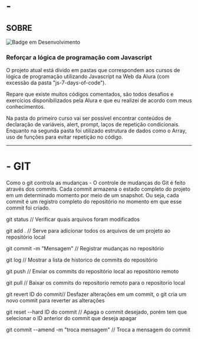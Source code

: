 # - <h2>SOBRE</h2>
![Badge em Desenvolvimento](http://img.shields.io/static/v1?label=STATUS&message=EM%20DESENVOLVIMENTO&color=GREEN&style=for-the-badge)

<h3>Reforçar a lógica de programação com Javascript</h3>

O projeto atual está divido em pastas que correspondem aos cursos de lógica de programação utilizando Javascript na Web da Alura (com excessão da pasta "js-7-days-of-code").

Repare que existe muitos códigos comentados, são todos desafios e exercícios disponibilizados pela Alura e que eu realizei de acordo com meus conhecimentos.

Na pasta do primeiro curso vai ser possível encontrar conteúdos de declaração de variáveis, alert, prompt, laços de repetição condicionais.
Enquanto na segunda pasta foi utilizado estrutura de dados como o Array, uso de funções para evitar repetição no código.

----
# - GIT

Como o git controla as mudanças - O controle de mudanças do Git é feito através dos commits. Cada commit armazena o estado completo do projeto em um determinado momento por meio de um snapshot. Ou seja, cada commit é um registro completo do repositório no momento em que esse commit foi criado.

git status // Verificar quais arquivos foram modificados

git add . // Serve para adicionar todos os arquivos de um projeto ao repositório local

git commit -m "Mensagem" // Registrar mudanças no repositório

git log // Mostrar a lista de historico de commits do repositório

git push // Enviar os commits do repositório local ao repositório remoto 

git pull // Baixar os commits do repositorio remoto para o repositorio local

git revert ID do commit// Desfazer alterações em um commit, o git cria um novo commit para reverter as alterações

git reset --hard ID do commit // Apaga o commit desejado, porém tem que selecionar o ID anterior do commit que deseja apagar

git commit --amend -m "troca mensagem" // Troca a mensagem do commit